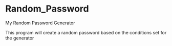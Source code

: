 # Random_Password
My Random Password Generator 


This program will create a random password based on the conditions set for the generator 
